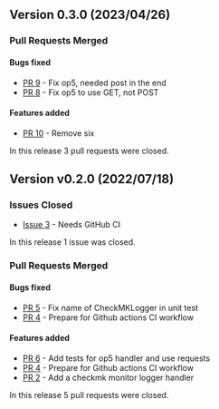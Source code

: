 ## Version 0.3.0 (2023/04/26)


### Pull Requests Merged

#### Bugs fixed

* [PR 9](https://github.com/pytroll/pytroll-monitor/pull/9) - Fix op5, needed post in the end
* [PR 8](https://github.com/pytroll/pytroll-monitor/pull/8) - Fix op5 to use GET, not POST

#### Features added

* [PR 10](https://github.com/pytroll/pytroll-monitor/pull/10) - Remove six

In this release 3 pull requests were closed.


## Version v0.2.0 (2022/07/18)

### Issues Closed

* [Issue 3](https://github.com/pytroll/pytroll-monitor/issues/3) - Needs GitHub CI

In this release 1 issue was closed.

### Pull Requests Merged

#### Bugs fixed

* [PR 5](https://github.com/pytroll/pytroll-monitor/pull/5) - Fix name of CheckMKLogger in unit test
* [PR 4](https://github.com/pytroll/pytroll-monitor/pull/4) - Prepare for Github actions CI workflow

#### Features added

* [PR 6](https://github.com/pytroll/pytroll-monitor/pull/6) - Add tests for op5 handler and use requests
* [PR 4](https://github.com/pytroll/pytroll-monitor/pull/4) - Prepare for Github actions CI workflow
* [PR 2](https://github.com/pytroll/pytroll-monitor/pull/2) - Add a checkmk monitor logger handler

In this release 5 pull requests were closed.

